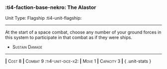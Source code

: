 ### :ti4-faction-base-nekro: **The Alastor**

Unit Type: Flagship :ti4-unit-flagship:

---

At the start of a space combat, choose any number of your ground forces in this system to participate in that combat as if they were ships.

* <span style="font-variant:small-caps;">Sustain Damage</span> 


---

__|__ <span style="font-variant:small-caps;">Cost 8</span> __|__ <span style="font-variant:small-caps;">Combat 9 :ti4-unit-dice-x2:</span> __|__ <span style="font-variant:small-caps;">Move 1</span> __|__ <span style="font-variant:small-caps;">Capacity 3</span> __|__
{ .unit-stats }
